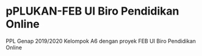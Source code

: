 # pPLUKAN-FEB UI Biro Pendidikan Online

PPL Genap 2019/2020 Kelompok A6 dengan proyek FEB UI Biro Pendidikan Online